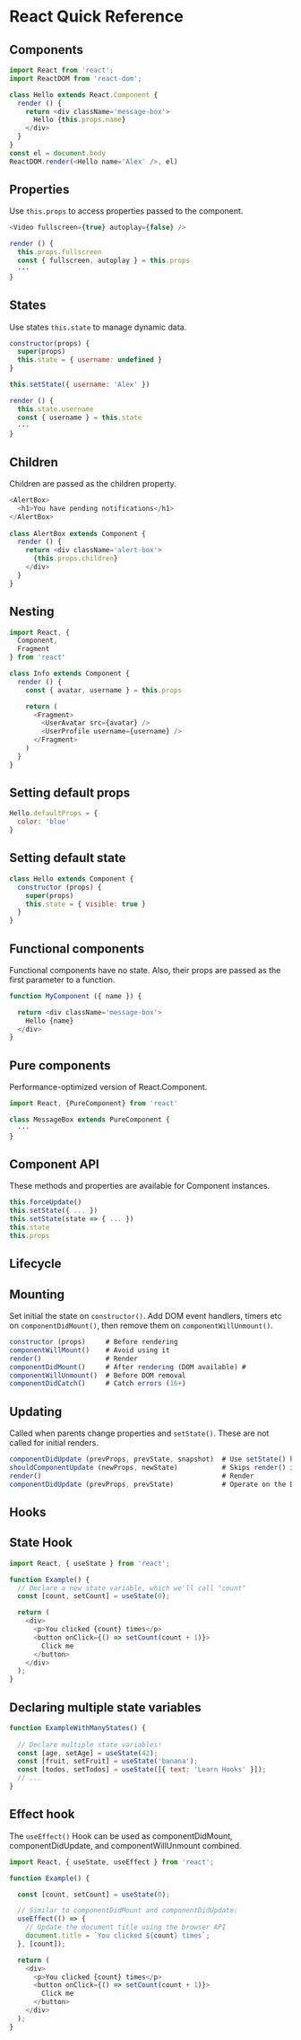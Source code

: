 # React Quick Reference



## Components

```javascript
import React from 'react';
import ReactDOM from 'react-dom';

class Hello extends React.Component {
  render () {
    return <div className='message-box'>
      Hello {this.props.name}
    </div>
  }
}
const el = document.body
ReactDOM.render(<Hello name='Alex' />, el)
```

## Properties

Use `this.props` to access properties passed to the component.

```javascript
<Video fullscreen={true} autoplay={false} />

render () {
  this.props.fullscreen
  const { fullscreen, autoplay } = this.props
  ···
}
```

## States

Use states `this.state` to manage dynamic data.

```javascript
constructor(props) {
  super(props)
  this.state = { username: undefined }
}

this.setState({ username: 'Alex' })

render () {
  this.state.username
  const { username } = this.state
  ···
}
```

## Children

Children are passed as the children property.

```javascript
<AlertBox>
  <h1>You have pending notifications</h1>
</AlertBox>
 
class AlertBox extends Component {
  render () {
    return <div className='alert-box'>
      {this.props.children}
    </div>
  }
}
```

## Nesting

```javascript
import React, {
  Component,
  Fragment
} from 'react'

class Info extends Component {
  render () {
    const { avatar, username } = this.props

    return (
      <Fragment>
        <UserAvatar src={avatar} />
        <UserProfile username={username} />
      </Fragment>
    )
  }
}
```

## Setting default props

```javascript
Hello.defaultProps = {
  color: 'blue'
}
```

## Setting default state

```javascript
class Hello extends Component {
  constructor (props) {
    super(props)
    this.state = { visible: true }
  }
}
```

## Functional components

Functional components have no state. Also, their props are passed as the first parameter to a function.

```javascript
function MyComponent ({ name }) {

  return <div className='message-box'>
    Hello {name}
  </div>
}
```

## Pure components

Performance-optimized version of React.Component.

```javascript
import React, {PureComponent} from 'react'

class MessageBox extends PureComponent {
  ···
}
```

## Component API

These methods and properties are available for Component instances.

```javascript
this.forceUpdate()
this.setState({ ... })
this.setState(state => { ... })
this.state
this.props
```

## Lifecycle

## Mounting

Set initial the state on `constructor()`. Add DOM event handlers, timers etc on `componentDidMount()`, then remove them on `componentWillUnmount()`.

```javascript
constructor (props)	    # Before rendering 
componentWillMount()	# Avoid using it 
render()	            # Render 
componentDidMount()	    # After rendering (DOM available) #
componentWillUnmount()	# Before DOM removal 
componentDidCatch()	    # Catch errors (16+) 
```

## Updating

Called when parents change properties and `setState()`. These are not called for initial renders.

```javascript
componentDidUpdate (prevProps, prevState, snapshot)	 # Use setState() here, but remember to compare props
shouldComponentUpdate (newProps, newState)	         # Skips render() if returns false
render()	                                         # Render
componentDidUpdate (prevProps, prevState)	         # Operate on the DOM here
```

## Hooks

## State Hook

```javascript
import React, { useState } from 'react';

function Example() {
  // Declare a new state variable, which we'll call "count"
  const [count, setCount] = useState(0);

  return (
    <div>
      <p>You clicked {count} times</p>
      <button onClick={() => setCount(count + 1)}>
        Click me
      </button>
    </div>
  );
}
```

## Declaring multiple state variables

```javascript
function ExampleWithManyStates() {
 
  // Declare multiple state variables!
  const [age, setAge] = useState(42);
  const [fruit, setFruit] = useState('banana');
  const [todos, setTodos] = useState([{ text: 'Learn Hooks' }]);
  // ...
}
```

## Effect hook

The `useEffect()` Hook can be used as componentDidMount, componentDidUpdate, and componentWillUnmount combined.

```javascript
import React, { useState, useEffect } from 'react';

function Example() {

  const [count, setCount] = useState(0);

  // Similar to componentDidMount and componentDidUpdate:
  useEffect(() => {
    // Update the document title using the browser API
    document.title = `You clicked ${count} times`;
  }, [count]);

  return (
    <div>
      <p>You clicked {count} times</p>
      <button onClick={() => setCount(count + 1)}>
        Click me
      </button>
    </div>
  );
}
```